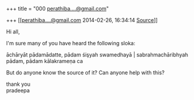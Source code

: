 +++
title = "000 perathiba....@gmail.com"

+++
[[perathiba....@gmail.com	2014-02-26, 16:34:14 [Source](https://groups.google.com/g/samskrita/c/-czhLVoF21g)]]



Hi all,  
  
I'm sure many of you have heard the following sloka:  
  
āchāryāt pādamādatte, pādam śişyah swamedhayā \| sabrahmachāribhyah pādam, pādam kālakrameṇa ca  
  
But do anyone know the source of it? Can anyone help with this?  
  
thank you  
pradeepa  
  
  

